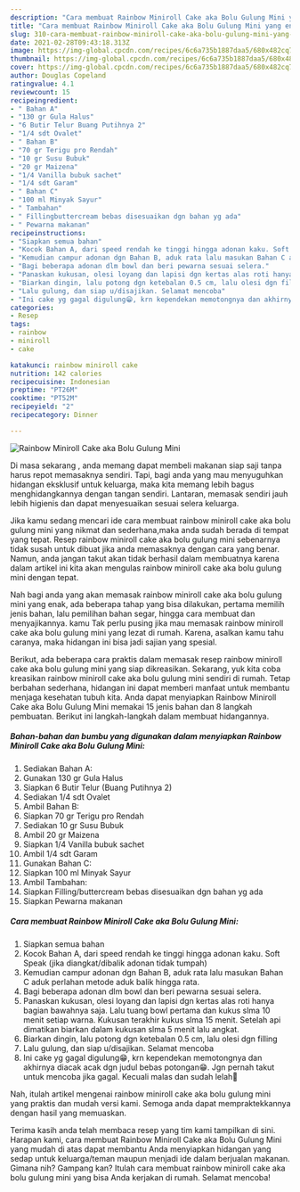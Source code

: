 ```yaml
---
description: "Cara membuat Rainbow Miniroll Cake aka Bolu Gulung Mini yang enak Untuk Jualan"
title: "Cara membuat Rainbow Miniroll Cake aka Bolu Gulung Mini yang enak Untuk Jualan"
slug: 310-cara-membuat-rainbow-miniroll-cake-aka-bolu-gulung-mini-yang-enak-untuk-jualan
date: 2021-02-28T09:43:18.313Z
image: https://img-global.cpcdn.com/recipes/6c6a735b1887daa5/680x482cq70/rainbow-miniroll-cake-aka-bolu-gulung-mini-foto-resep-utama.jpg
thumbnail: https://img-global.cpcdn.com/recipes/6c6a735b1887daa5/680x482cq70/rainbow-miniroll-cake-aka-bolu-gulung-mini-foto-resep-utama.jpg
cover: https://img-global.cpcdn.com/recipes/6c6a735b1887daa5/680x482cq70/rainbow-miniroll-cake-aka-bolu-gulung-mini-foto-resep-utama.jpg
author: Douglas Copeland
ratingvalue: 4.1
reviewcount: 15
recipeingredient:
- " Bahan A"
- "130 gr Gula Halus"
- "6 Butir Telur Buang Putihnya 2"
- "1/4 sdt Ovalet"
- " Bahan B"
- "70 gr Terigu pro Rendah"
- "10 gr Susu Bubuk"
- "20 gr Maizena"
- "1/4 Vanilla bubuk sachet"
- "1/4 sdt Garam"
- " Bahan C"
- "100 ml Minyak Sayur"
- " Tambahan"
- " Fillingbuttercream bebas disesuaikan dgn bahan yg ada"
- " Pewarna makanan"
recipeinstructions:
- "Siapkan semua bahan"
- "Kocok Bahan A, dari speed rendah ke tinggi hingga adonan kaku. Soft Speak (jika diangkat/dibalik adonan tidak tumpah)"
- "Kemudian campur adonan dgn Bahan B, aduk rata lalu masukan Bahan C aduk perlahan metode aduk balik hingga rata."
- "Bagi beberapa adonan dlm bowl dan beri pewarna sesuai selera."
- "Panaskan kukusan, olesi loyang dan lapisi dgn kertas alas roti hanya bagian bawahnya saja. Lalu tuang bowl pertama dan kukus slma 10 menit setiap warna. Kukusan terakhir kukus slma 15 menit. Setelah api dimatikan biarkan dalam kukusan slma 5 menit lalu angkat."
- "Biarkan dingin, lalu potong dgn ketebalan 0.5 cm, lalu olesi dgn filling"
- "Lalu gulung, dan siap u/disajikan. Selamat mencoba"
- "Ini cake yg gagal digulung😁, krn kependekan memotongnya dan akhirnya diacak acak dgn judul bebas potongan😁. Jgn pernah takut untuk mencoba jika gagal. Kecuali malas dan sudah lelah🙏"
categories:
- Resep
tags:
- rainbow
- miniroll
- cake

katakunci: rainbow miniroll cake 
nutrition: 142 calories
recipecuisine: Indonesian
preptime: "PT26M"
cooktime: "PT52M"
recipeyield: "2"
recipecategory: Dinner

---
```



![Rainbow Miniroll Cake aka Bolu Gulung Mini](https://img-global.cpcdn.com/recipes/6c6a735b1887daa5/680x482cq70/rainbow-miniroll-cake-aka-bolu-gulung-mini-foto-resep-utama.jpg)

Di masa  sekarang , anda memang dapat membeli makanan siap saji tanpa harus repot memasaknya sendiri. Tapi, bagi anda yang mau menyuguhkan hidangan eksklusif untuk keluarga, maka kita memang lebih bagus menghidangkannya dengan tangan sendiri. Lantaran, memasak sendiri jauh lebih higienis dan dapat menyesuaikan sesuai selera keluarga.

Jika kamu sedang mencari ide cara membuat rainbow miniroll cake aka bolu gulung mini yang nikmat dan sederhana,maka anda sudah berada di tempat yang tepat. Resep rainbow miniroll cake aka bolu gulung mini  sebenarnya tidak susah untuk dibuat jika anda memasaknya dengan cara yang benar. Namun, anda jangan takut akan tidak berhasil dalam membuatnya 
karena dalam artikel ini kita akan mengulas rainbow miniroll cake aka bolu gulung mini dengan tepat.  



Nah bagi anda yang akan memasak rainbow miniroll cake aka bolu gulung mini yang enak, ada beberapa tahap yang bisa dilakukan, pertama memilih jenis bahan, lalu pemilihan bahan segar, hingga cara membuat dan menyajikannya. kamu Tak perlu pusing jika mau memasak rainbow miniroll cake aka bolu gulung mini yang lezat di rumah. Karena, asalkan kamu  tahu caranya, maka hidangan ini bisa jadi sajian yang spesial.

Berikut, ada beberapa cara praktis  dalam memasak resep rainbow miniroll cake aka bolu gulung mini yang siap dikreasikan. Sekarang, yuk kita coba kreasikan rainbow miniroll cake aka bolu gulung mini sendiri di rumah. Tetap berbahan sederhana, hidangan ini dapat memberi manfaat untuk membantu menjaga kesehatan tubuh kita. Anda dapat menyiapkan Rainbow Miniroll Cake aka Bolu Gulung Mini memakai 15 jenis bahan dan 8 langkah pembuatan. Berikut ini langkah-langkah dalam membuat hidangannya.

<!--inarticleads1-->

##### Bahan-bahan dan bumbu yang digunakan dalam menyiapkan Rainbow Miniroll Cake aka Bolu Gulung Mini:

1. Sediakan  Bahan A:
1. Gunakan 130 gr Gula Halus
1. Siapkan 6 Butir Telur (Buang Putihnya 2)
1. Sediakan 1/4 sdt Ovalet
1. Ambil  Bahan B:
1. Siapkan 70 gr Terigu pro Rendah
1. Sediakan 10 gr Susu Bubuk
1. Ambil 20 gr Maizena
1. Siapkan 1/4 Vanilla bubuk sachet
1. Ambil 1/4 sdt Garam
1. Gunakan  Bahan C:
1. Siapkan 100 ml Minyak Sayur
1. Ambil  Tambahan:
1. Siapkan  Filling/buttercream bebas disesuaikan dgn bahan yg ada
1. Siapkan  Pewarna makanan




<!--inarticleads2-->

##### Cara membuat Rainbow Miniroll Cake aka Bolu Gulung Mini:

1. Siapkan semua bahan
1. Kocok Bahan A, dari speed rendah ke tinggi hingga adonan kaku. Soft Speak (jika diangkat/dibalik adonan tidak tumpah)
1. Kemudian campur adonan dgn Bahan B, aduk rata lalu masukan Bahan C aduk perlahan metode aduk balik hingga rata.
1. Bagi beberapa adonan dlm bowl dan beri pewarna sesuai selera.
1. Panaskan kukusan, olesi loyang dan lapisi dgn kertas alas roti hanya bagian bawahnya saja. Lalu tuang bowl pertama dan kukus slma 10 menit setiap warna. Kukusan terakhir kukus slma 15 menit. Setelah api dimatikan biarkan dalam kukusan slma 5 menit lalu angkat.
1. Biarkan dingin, lalu potong dgn ketebalan 0.5 cm, lalu olesi dgn filling
1. Lalu gulung, dan siap u/disajikan. Selamat mencoba
1. Ini cake yg gagal digulung😁, krn kependekan memotongnya dan akhirnya diacak acak dgn judul bebas potongan😁. Jgn pernah takut untuk mencoba jika gagal. Kecuali malas dan sudah lelah🙏




Nah, itulah artikel mengenai  rainbow miniroll cake aka bolu gulung mini  yang praktis dan mudah versi kami. Semoga anda dapat mempraktekkannya dengan hasil yang memuaskan. 

Terima kasih anda telah membaca resep yang tim kami tampilkan di sini. Harapan kami, cara membuat  Rainbow Miniroll Cake aka Bolu Gulung Mini yang mudah di atas dapat membantu Anda menyiapkan hidangan yang sedap untuk keluarga/teman maupun menjadi ide dalam berjualan makanan. Gimana nih? Gampang kan? Itulah cara membuat rainbow miniroll cake aka bolu gulung mini yang bisa Anda kerjakan di rumah. Selamat mencoba!

